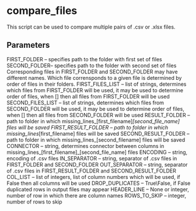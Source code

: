 # compare_files

This script can be used to compare multiple pairs of .csv or .xlsx files. 

## Parameters
FIRST_FOLDER – specifies path to the folder with first set of files
SECOND_FOLDER– specifies path to the folder with second set of files
Corresponding files in FIRST_FOLDER and SECOND_FOLDER may have different names. Which file corrensponds to a given file is determined by order of files in their folders.
FIRST_FILES_LIST – list of strings, determines which files from FIRST_FOLDER will be used, it may be used to determine order of files, when [] then all files from FIRST_FOLDER will be used
SECOND_FILES_LIST – list of strings, determines which files from SECOND_FOLDER will be used, it may be used to determine order of files, when [] then all files from SECOND_FOLDER will be used
RESULT_FOLDER – path to folder in which missing_lines_[first_filename]_[second_file_name] files will be saved
FIRST_RESULT_FOLDER – path to folder in which missing_lines_[first_filename] files will be saved
SECOND_RESULT_FOLDER – path to folder in which missing_lines_[second_filename] files will be saved
CONNECTOR – string, determines connector between columns in missing_lines_[first_filename]_[second_file_name] files
ENCODING – string, encoding of .csv files
IN_SEPARATOR – string, separator of .csv files in FIRST_FOLDER and SECOND_FOLDER
OUT_SEPARATOR – string, separator of .csv files in FIRST_RESULT_FOLDER and SECOND_RESULT_FOLDER
COL_LIST – list of integers, list of column numbers which will be used, if False then all columns will be used
 DROP_DUPLICATES – True\False, if False duplicated rows in output files may appear
HEADER_LINE – None or integer, number of row in which there are column names
ROWS_TO_SKIP – integer, number of rows to skip







